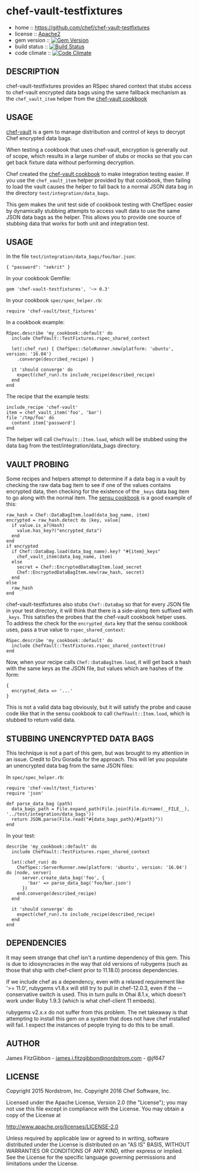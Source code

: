 # chef-vault-testfixtures

* home :: https://github.com/chef/chef-vault-testfixtures
* license :: [Apache2](http://www.apache.org/licenses/LICENSE-2.0)
* gem version :: [![Gem Version](https://badge.fury.io/rb/chef-vault-testfixtures.png)](http://badge.fury.io/rb/chef-vault-testfixtures)
* build status :: [![Build Status](https://travis-ci.org/chef/chef-vault-testfixtures.png?branch=master)](https://travis-ci.org/chef/chef-vault-testfixtures)
* code climate :: [![Code Climate](https://codeclimate.com/github/chef/chef-vault-testfixtures/badges/gpa.svg)](https://codeclimate.com/github/chef/chef-vault-testfixtures)

## DESCRIPTION

chef-vault-testfixtures provides an RSpec shared context that
stubs access to chef-vault encrypted data bags using the same
fallback mechanism as the `chef_vault_item` helper from the
[chef-vault cookbook](https://supermarket.chef.io/cookbooks/chef-vault)

## USAGE

[chef-vault](https://github.com/chef/chef-vault) is a gem to manage
distribution and control of keys to decrypt Chef encrypted data bags.

When testing a cookbook that uses chef-vault, encryption is generally
out of scope, which results in a large number of stubs or mocks so that
you can get back fixture data without performing decryption.

Chef created the [chef-vault cookbook](https://supermarket.chef.io/cookbooks/chef-vault)
to make integration testing easier.  If you use the `chef_vault_item`
helper provided by that cookbook, then failing to load the vault
causes the helper to fall back to a normal JSON data bag in the
directory `test/integration/data_bags`.

This gem makes the unit test side of cookbook testing with ChefSpec
easier by dynamically stubbing attempts to access vault data to
use the same JSON data bags as the helper.  This allows you to provide
one source of stubbing data that works for both unit and integration
test.

## USAGE

In the file `test/integration/data_bags/foo/bar.json`:

    { "password": "sekrit" }

In your cookbook Gemfile:

    gem 'chef-vault-testfixtures', '~> 0.3'

In your cookbook `spec/spec_helper.rb`:

    require 'chef-vault/test_fixtures'

In a cookbook example:

    RSpec.describe 'my_cookbook::default' do
      include ChefVault::TestFixtures.rspec_shared_context

      let(:chef_run) { ChefSpec::SoloRunner.new(platform: 'ubuntu', version: '16.04')
        .converge(described_recipe) }

      it 'should converge' do
        expect(chef_run).to include_recipe(described_recipe)
      end
    end

The recipe that the example tests:

    include_recipe 'chef-vault'
    item = chef_vault_item('foo', 'bar')
    file '/tmp/foo' do
      content item['password']
    end

The helper will call `ChefVault::Item.load`, which will be stubbed using
the data bag from the test/integration/data_bags directory.

## VAULT PROBING

Some recipes and helpers attempt to determine if a data bag is a vault
by checking the raw data bag item to see if one of the values contains
encrypted data, then checking for the existence of the `_keys` data bag
item to go along with the normal item.  The [sensu cookbook](https://github.com/sensu/sensu-chef/blob/35ee3aa6fa4ad578cdf751fe6822e3d2b3890d94/libraries/sensu_helpers.rb#L39-55) is a good example
of this:

```
raw_hash = Chef::DataBagItem.load(data_bag_name, item)
encrypted = raw_hash.detect do |key, value|
  if value.is_a?(Hash)
    value.has_key?("encrypted_data")
  end
end
if encrypted
  if Chef::DataBag.load(data_bag_name).key? "#{item}_keys"
    chef_vault_item(data_bag_name, item)
  else
    secret = Chef::EncryptedDataBagItem.load_secret
    Chef::EncryptedDataBagItem.new(raw_hash, secret)
  end
else
  raw_hash
end
```

chef-vault-testfixtures also stubs `Chef::DataBag` so that for every JSON
file in your test directory, it will think that there is a side-along
item suffixed with `_keys`.  This satisfies the probes that the chef-vault
cookbook helper uses.  To address the check for the `encrypted_data` key
that the sensu cookbook uses, pass a true value to `rspec_shared_context`:

```
RSpec.describe 'my_cookbook::default' do
  include ChefVault::TestFixtures.rspec_shared_context(true)
end
```

Now, when your recipe calls `Chef::DataBagItem.load`, it will
get back a hash with the same keys as the JSON file, but values which are
hashes of the form:

```
{
  encrypted_data => '...'
}
```

This is not a valid data bag obviously, but it will satisfy the probe
and cause code like that in the sensu cookbook to call `ChefVault::Item.load`,
which is stubbed to return valid data.

## STUBBING UNENCRYPTED DATA BAGS

This technique is not a part of this gem, but was brought to my attention
in an issue.  Credit to Dru Goradia for the approach.  This will let you
populate an unencrypted data bag from the same JSON files:

In `spec/spec_helper.rb`:

```
require 'chef-vault/test_fixtures'
require 'json'

def parse_data_bag (path)
  data_bags_path = File.expand_path(File.join(File.dirname(__FILE__), '../test/integration/data_bags'))
  return JSON.parse(File.read("#{data_bags_path}/#{path}"))
end
```

In your test:

```
describe 'my_cookbook::default' do
  include ChefVault::TestFixtures.rspec_shared_context

  let(:chef_run) do
    ChefSpec::ServerRunner.new(platform: 'ubuntu', version: '16.04') do |node, server|
      server.create_data_bag('foo', {
        'bar' => parse_data_bag('foo/bar.json')
      })
    end.converge(described_recipe)
  end

  it 'should converge' do
    expect(chef_run).to include_recipe(described_recipe)
  end
end
```

## DEPENDENCIES

It may seem strange that chef isn't a runtime dependency of this gem.
This is due to idiosyncracies in the way that old versions of rubygems
(such as those that ship with chef-client prior to 11.18.0) process
dependencies.

If we include chef as a dependency, even with a relaxed requirement
like '>= 11.0', rubygems v1.8.x will still try to pull in chef-12.0.3,
even if the --conservative switch is used.  This in turn pulls in
Ohai 8.1.x, which doesn't work under Ruby 1.9.3 (which is what chef-client
11 embeds).

rubygems v2.x.x do not suffer from this problem.  The net takeaway is that
attempting to install this gem on a system that does not have chef installed
will fail.  I expect the instances of people trying to do this to be
small.

## AUTHOR

James FitzGibbon - james.i.fitzgibbon@nordstrom.com - @jf647

## LICENSE

Copyright 2015 Nordstrom, Inc.
Copyright 2016 Chef Software, Inc.

Licensed under the Apache License, Version 2.0 (the "License");
you may not use this file except in compliance with the License.
You may obtain a copy of the License at

http://www.apache.org/licenses/LICENSE-2.0

Unless required by applicable law or agreed to in writing, software
distributed under the License is distributed on an "AS IS" BASIS,
WITHOUT WARRANTIES OR CONDITIONS OF ANY KIND, either express or implied.
See the License for the specific language governing permissions and
limitations under the License.
